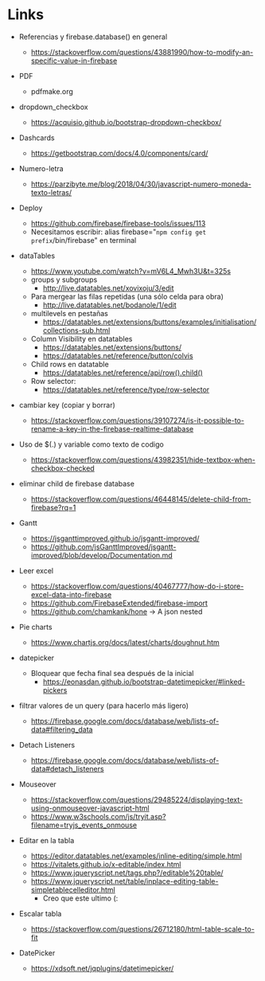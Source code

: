 # Links

  - Referencias y firebase.database() en general
    - https://stackoverflow.com/questions/43881990/how-to-modify-an-specific-value-in-firebase

  - PDF
    - pdfmake.org


  - dropdown_checkbox
    - https://acquisio.github.io/bootstrap-dropdown-checkbox/

  - Dashcards
    - https://getbootstrap.com/docs/4.0/components/card/


  - Numero-letra
    - https://parzibyte.me/blog/2018/04/30/javascript-numero-moneda-texto-letras/


  - Deploy
    - https://github.com/firebase/firebase-tools/issues/113
    - Necesitamos escribir: alias firebase="`npm config get prefix`/bin/firebase"
en terminal

  - dataTables
    - https://www.youtube.com/watch?v=mV6L4_Mwh3U&t=325s
    - groups y subgroups
      - http://live.datatables.net/xovixoju/3/edit
    - Para mergear las filas repetidas (una sólo celda para obra) 
      - http://live.datatables.net/bodanole/1/edit
    - multilevels en pestañas
      - https://datatables.net/extensions/buttons/examples/initialisation/collections-sub.html
    - Column Visibility en datatables
      - https://datatables.net/extensions/buttons/
      - https://datatables.net/reference/button/colvis
    - Child rows en datatable
      - https://datatables.net/reference/api/row().child()
    - Row selector:
      - https://datatables.net/reference/type/row-selector

  - cambiar key (copiar y borrar)
    - https://stackoverflow.com/questions/39107274/is-it-possible-to-rename-a-key-in-the-firebase-realtime-database

  - Uso de $(.) y variable como texto de codigo
    - https://stackoverflow.com/questions/43982351/hide-textbox-when-checkbox-checked

  - eliminar child de firebase database
    - https://stackoverflow.com/questions/46448145/delete-child-from-firebase?rq=1

  - Gantt
    - https://jsganttimproved.github.io/jsgantt-improved/
    - https://github.com/jsGanttImproved/jsgantt-improved/blob/develop/Documentation.md
    
  - Leer excel
    - https://stackoverflow.com/questions/40467777/how-do-i-store-excel-data-into-firebase
    - https://github.com/FirebaseExtended/firebase-import
    - https://github.com/chamkank/hone -> A json nested
    
  - Pie charts
    - https://www.chartjs.org/docs/latest/charts/doughnut.htm
    
  - datepicker
    - Bloquear que fecha final sea después de la inicial
      - https://eonasdan.github.io/bootstrap-datetimepicker/#linked-pickers
      
  - filtrar valores de un query (para hacerlo más ligero)
    - https://firebase.google.com/docs/database/web/lists-of-data#filtering_data

  - Detach Listeners
    - https://firebase.google.com/docs/database/web/lists-of-data#detach_listeners
    
  - Mouseover
    - https://stackoverflow.com/questions/29485224/displaying-text-using-onmouseover-javascript-html
    - https://www.w3schools.com/js/tryit.asp?filename=tryjs_events_onmouse

  - Editar en la tabla
    - https://editor.datatables.net/examples/inline-editing/simple.html
    - https://vitalets.github.io/x-editable/index.html
    - https://www.jqueryscript.net/tags.php?/editable%20table/
    - https://www.jqueryscript.net/table/inplace-editing-table-simpletablecelleditor.html
       - Creo que este ultimo (:
  
  - Escalar tabla
    - https://stackoverflow.com/questions/26712180/html-table-scale-to-fit
    
  - DatePicker
    - https://xdsoft.net/jqplugins/datetimepicker/
